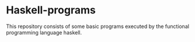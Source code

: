 # Haskell-programs
This repository consists of some basic programs executed by the functional programming language haskell.
